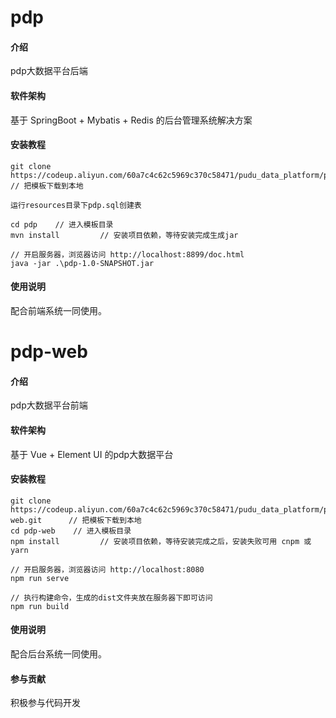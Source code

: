 # pdp

#### 介绍

pdp大数据平台后端

#### 软件架构

基于 SpringBoot + Mybatis + Redis 的后台管理系统解决方案


#### 安装教程

```
git clone https://codeup.aliyun.com/60a7c4c62c5969c370c58471/pudu_data_platform/pdp.git    // 把模板下载到本地

运行resources目录下pdp.sql创建表

cd pdp    // 进入模板目录
mvn install         // 安装项目依赖，等待安装完成生成jar

// 开启服务器，浏览器访问 http://localhost:8899/doc.html
java -jar .\pdp-1.0-SNAPSHOT.jar
```

#### 使用说明

配合前端系统一同使用。

# pdp-web

#### 介绍

pdp大数据平台前端

#### 软件架构

基于 Vue + Element UI 的pdp大数据平台


#### 安装教程

```
git clone https://codeup.aliyun.com/60a7c4c62c5969c370c58471/pudu_data_platform/pdp-web.git      // 把模板下载到本地
cd pdp-web    // 进入模板目录
npm install         // 安装项目依赖，等待安装完成之后，安装失败可用 cnpm 或 yarn

// 开启服务器，浏览器访问 http://localhost:8080
npm run serve

// 执行构建命令，生成的dist文件夹放在服务器下即可访问
npm run build
```

#### 使用说明

配合后台系统一同使用。


#### 参与贡献

积极参与代码开发
